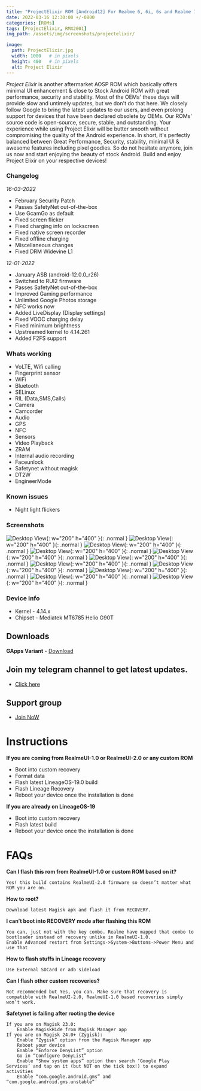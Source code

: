 ```yaml
---
title: "ProjectElixir ROM [Android12] For Realme 6, 6i, 6s and Realme 7, Narzo 20 Pro, Narzo 30 4G (G90T Series) (RM6785) [OFFICIAL]"
date: 2022-03-16 12:30:00 +/-0800
categories: [ROMs]
tags: [ProjectElixir, RMX2001]
img_path: /assets/img/screenshots/projectelixir/

image:
  path: ProjectElixir.jpg
  width: 1000   # in pixels
  height: 400   # in pixels
  alt: Project Elixir
---
```




*Project Elixir* is another aftermarket AOSP ROM which basically offers minimal UI enhancement & close to Stock Android ROM with great performance, security and stability. Most of the OEMs' these days will provide slow and untimely updates, but we don't do that here. We closely follow Google to bring the latest updates to our users, and even prolong support for devices that have been declared obsolete by OEMs. Our ROMs' source code is open-source, secure, stable, and outstanding. Your experience while using Project Elixir will be butter smooth without compromising the quality of the Android experience. In short, it's perfectly balanced between Great Performance, Security, stability, minimal UI & awesome features including pixel goodies. So do not hesitate anymore, join us now and start enjoying the beauty of stock Android. Build and enjoy Project Elixir on your respective devices!

### Changelog

*16-03-2022*
- February Security Patch
- Passes SafetyNet out-of-the-box
- Use GcamGo as default
- Fixed screen flicker
- Fixed charging info on lockscreen
- Fixed native screen recorder
- Fixed offline charging
- Miscellaneous changes
- Fixed DRM Widevine L1

*12-01-2022*

- January ASB (android-12.0.0_r26)
- Switched to RUI2 firmware
- Passes SafetyNet out-of-the-box
- Improved Gaming performance
- Unlimited Google Photos storage
- NFC works now
- Added LiveDisplay (Display settings)
- Fixed VOOC charging delay
- Fixed minimum brightness
- Upstreamed kernel to 4.14.261
- Added F2FS support

### Whats working
* VoLTE, Wifi calling
* Fingerprint sensor
* WiFi
* Bluetooth
* SELinux
* RIL (Data,SMS,Calls)
* Camera
* Camcorder
* Audio
* GPS
* NFC
* Sensors
* Video Playback
* ZRAM
* Internal audio recording
* Faceunlock
* Safetynet without magisk
* DT2W
* EngineerMode
  
### Known issues
* Night light flickers

### Screenshots 
  ![Desktop View](01.jpg){: w="200" h="400" }{: .normal }
  ![Desktop View](02.jpg){: w="200" h="400" }{: .normal }
  ![Desktop View](03.jpg){: w="200" h="400" }{: .normal }
  ![Desktop View](05.jpg){: w="200" h="400" }{: .normal }
  ![Desktop View](06.jpg){: w="200" h="400" }{: .normal }
  ![Desktop View](07.jpg){: w="200" h="400" }{: .normal }
  ![Desktop View](08.jpg){: w="200" h="400" }{: .normal }
  ![Desktop View](09.jpg){: w="200" h="400" }{: .normal }
  ![Desktop View](10.jpg){: w="200" h="400" }{: .normal }
  ![Desktop View](11.jpg){: w="200" h="400" }{: .normal }
  ![Desktop View](12.jpg){: w="200" h="400" }{: .normal } 

### Device info
- Kernel - 4.14.x
- Chipset - Mediatek MT6785 Helio G90T

## Downloads
**GApps Variant** - [Download](https://www.pling.com/p/1687585/)

## Join my telegram channel to get latest updates.
* [Click here](https://t.me/TheCloverly_Releases)

## Support group
* [Join NoW](https://t.me/SriBalajiHub)

# Instructions

**If you are coming from RealmeUI-1.0 or RealmeUI-2.0 or any custom ROM**

  - Boot into custom recovery
  - Format data
  - Flash latest LineageOS-19.0 build
  - Flash Lineage Recovery
  - Reboot your device once the installation is done

**If you are already on LineageOS-19**

  - Boot into custom recovery
  - Flash latest build
  - Reboot your device once the installation is done

# FAQs

**Can I flash this rom from RealmeUI-1.0 or custom ROM based on it?**

    Yes! this build contains RealmeUI-2.0 firmware so doesn’t matter what ROM you are on.

**How to root?**

    Download latest Magisk apk and flash it from RECOVERY.

**I can’t boot into RECOVERY mode after flashing this ROM**

    You can, just not with the key combo. Realme have mapped that combo to bootloader instead of recovery unlike in RealmeUI-1.0.
    Enable Advanced restart from Settings->System->Buttons->Power Menu and use that

**How to flash stuffs in Lineage recovery**

    Use External SDCard or adb sideload

**Can I flash other custom recoveries?**

    Not recommended but Yes, you can. Make sure that recovery is compatible with RealmeUI-2.0, RealmeUI-1.0 based recoveries simply won’t work.

**Safetynet is failing after rooting the device**

    If you are on Magisk 23.0:
        Enable MagiskHide from Magisk Manager app
    If you are on Magisk 24.0+ (Zygisk):
        Enable “Zygisk” option from the Magisk Manager app
        Reboot your device
        Enable “Enforce DenyList” option
        Go in “Configure DenyList”
        Enable “Show system apps” option then search ‘Google Play Services’ and tap on it (but NOT on the tick box!) to expand activities
        Enable “com.google.android.gms” and “com.google.android.gms.unstable”

